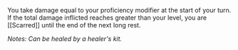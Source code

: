 You take damage equal to your proficiency modifier at the start of your turn. If the total damage inflicted reaches greater than your level, you are [[Scarred]] until the end of the next long rest.

*Notes: Can be healed by a healer's kit.*